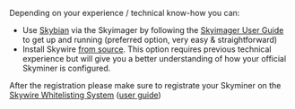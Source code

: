 
Depending on your experience / technical know-how you can:

- Use [Skybian](https://github.com/skycoin/skybian) via the Skyimager by following the [Skyimager User Guide](https://github.com/skycoin/skywire/wiki/Skyimager-User-Guide) to get up and running (preferred option, very easy & straightforward)
- Install Skywire [from source](/software/skywire/setup/linux.md). This option requires previous technical experience but will give you a better understanding of how your official Skyminer is configured.

After the registration please make sure to registrate your Skyminer on the [Skywire Whitelisting System](https://whitelist.skycoin.com/) ([user guide](/software/skywire/userdocs/whitelisting.md))